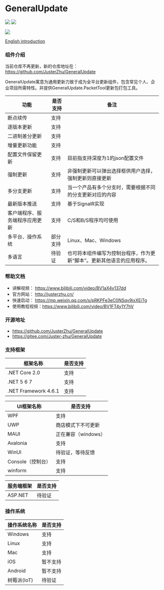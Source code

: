 # GeneralUpdate #
![](https://img.shields.io/github/license/WELL-E/AutoUpdater?color=blue)
![](https://img.shields.io/github/stars/WELL-E/AutoUpdater?color=blue)


![](imgs/GeneralUpdate_h.png)

[English introduction](https://github.com/WELL-E/AutoUpdater/blob/master/README_en.md)

### 组件介绍 ###

当前仓库不再更新，新的仓库地址在：https://github.com/JusterZhu/GeneralUpdate

GeneralUpdate寓意为通用更新力致于成为全平台更新组件，包含常见个人、企业项目所需特性。并提供GeneralUpdate.PacketTool更新包打包工具。

| 功能                           | 是否支持 | 备注                                                         |
| ------------------------------ | -------- | ------------------------------------------------------------ |
| 断点续传                       | 支持     |                                                              |
| 逐版本更新                     | 支持     |                                                              |
| 二进制差分更新                 | 支持     |                                                              |
| 增量更新功能                   | 支持     |                                                              |
| 配置文件保留更新               | 支持     | 目前指支持深度为1的json配置文件                              |
| 强制更新                       | 支持     | 非强制更新可以弹出选择框供用户选择，强制更新则直接更新       |
| 多分支更新                     | 支持     | 当一个产品有多个分支时，需要根据不同的分支更新对应的内容     |
| 最新版本推送                   | 支持     | 基于SignalR实现                                              |
| 客户端程序、服务端程序应用更新 | 支持     | C/S和B/S程序均可使用                                         |
| 多平台、操作系统               | 部分支持 | Linux、Mac、Windows                                          |
| 多语言                         | 待验证   | 也可将本组件编写为控制台程序，作为更新“脚本”。更新其他语言的应用程序。 |



### 帮助文档 ###

- 讲解视频： https://www.bilibili.com/video/BV1aX4y137dd
- 官方网站： http://justerzhu.cn/
- 快速启动： https://mp.weixin.qq.com/s/pRKPFe3eC0NSqv9ixXEiTg
- 使用教程视频：https://www.bilibili.com/video/BV1FT4y1Y7hV

### 开源地址 ###

- https://github.com/JusterZhu/GeneralUpdate
- https://gitee.com/Juster-zhu/GeneralUpdate

### 支持框架

| 框架名称             | 是否支持 |
| -------------------- | -------- |
| .NET Core 2.0        | 支持     |
| .NET 5 6 7           | 支持     |
| .NET Framework 4.6.1 | 支持     |



| UI框架名称        | 是否支持            |
| ----------------- | ------------------- |
| WPF               | 支持                |
| UWP               | 商店模式下不可更新  |
| MAUI              | 正在兼容（windows） |
| Avalonia          | 支持                |
| WinUI             | 待验证，等待反馈    |
| Console（控制台） | 支持                |
| winform           | 支持                |



| 服务端框架 | 是否支持 |
| ---------- | -------- |
| ASP.NET    | 待验证   |



### 操作系统

| 操作系统名称 | 是否支持 |
| ------------ | -------- |
| Windows      | 支持     |
| Linux        | 支持     |
| Mac          | 支持     |
| iOS          | 暂不支持 |
| Android      | 暂不支持 |
| 树莓派(IoT)  | 待验证   |
